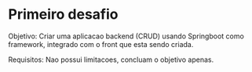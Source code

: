 # Primeiro desafio

Objetivo: Criar uma aplicacao backend (CRUD) usando Springboot como framework, integrado com o front que esta sendo criada.

Requisitos: Nao possui limitacoes, concluam o objetivo apenas.
